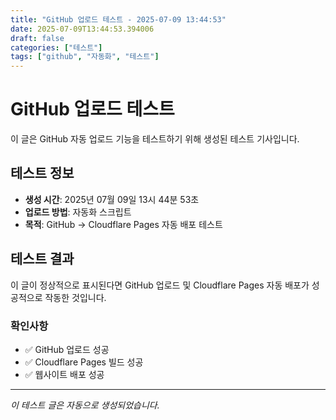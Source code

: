 ```yaml
---
title: "GitHub 업로드 테스트 - 2025-07-09 13:44:53"
date: 2025-07-09T13:44:53.394006
draft: false
categories: ["테스트"]
tags: ["github", "자동화", "테스트"]
---
```


# GitHub 업로드 테스트

이 글은 GitHub 자동 업로드 기능을 테스트하기 위해 생성된 테스트 기사입니다.

## 테스트 정보

- **생성 시간**: 2025년 07월 09일 13시 44분 53초
- **업로드 방법**: 자동화 스크립트
- **목적**: GitHub → Cloudflare Pages 자동 배포 테스트

## 테스트 결과

이 글이 정상적으로 표시된다면 GitHub 업로드 및 Cloudflare Pages 자동 배포가 성공적으로 작동한 것입니다.

### 확인사항
- ✅ GitHub 업로드 성공
- ✅ Cloudflare Pages 빌드 성공
- ✅ 웹사이트 배포 성공

---

*이 테스트 글은 자동으로 생성되었습니다.*
